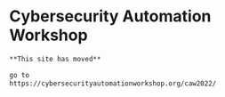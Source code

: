 # Cybersecurity Automation Workshop

```markdown
**This site has moved**

go to 
https://cybersecurityautomationworkshop.org/caw2022/

```
